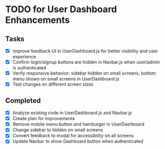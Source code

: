 # TODO for User Dashboard Enhancements

## Tasks
- [x] Improve feedback UI in UserDashboard.js for better visibility and user experience
- [x] Confirm login/signup buttons are hidden in Navbar.js when user/admin is authenticated
- [x] Verify responsive behavior: sidebar hidden on small screens, bottom menu shown on small screens in UserDashboard.js
- [x] Test changes on different screen sizes

## Completed
- [x] Analyze existing code in UserDashboard.js and Navbar.js
- [x] Create plan for improvements
- [x] Remove mobile menu button and hamburger in UserDashboard
- [x] Change sidebar to hidden on small screens
- [x] Convert feedback to modal for accessibility on all screens
- [x] Update Navbar to show Dashboard button when authenticated
